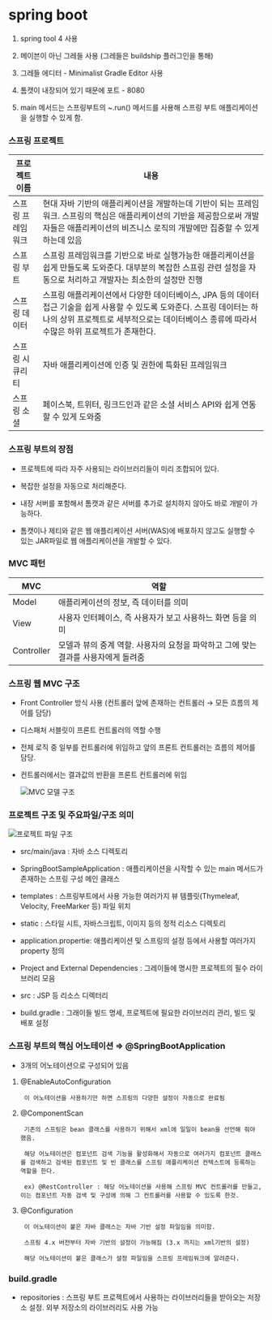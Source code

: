 # spring boot

1. spring tool 4 사용

2. 메이븐이 아닌 그레들 사용 (그레들은 buildship 플러그인을 통해)

3. 그레들 에디터 - Minimalist Gradle Editor 사용 

4. 톰캣이 내장되어 있기 때문에 포트 - 8080

5. main 메서드는 스프링부트의 ~.run() 메서드를 사용해 스프링 부트 애플리케이션을 실행할 수 있게 함.

### 스프링 프로젝트

| 프로젝트 이름 | 내용 |
| -------------- | ------- |
| 스프링 프레임워크 |  현대 자바 기반의 애플리케이션을 개발하는데 기반이 되는 프레임워크. 스프링의 핵심은 애플리케이션의 기반을 제공함으로써 개발자들은 애플리케이션의 비즈니스 로직의 개발에만 집중할 수 있게 하는데 있음 |
|스프링 부트 | 스프링 프레임워크를 기반으로 바로 실행가능한 애플리케이션을 쉽게 만들도록 도와준다. 대부분의 복잡한 스프링 관련 설정을 자동으로 처리하고 개발자는 최소한의 설정만 진행 |
|스프링 데이터 | 스프링 애플리케이션에서 다양한 데이터베이스, JPA 등의 데이터 접근 기술을 쉽게 사용할 수 있도록 도와준다. 스프링 데이터는 하나의 상위 프로젝트로 세부적으로는 데이터베이스 종류에 따라서 수많은 하위 프로젝트가 존재한다. |
|스프링 시큐리티 | 자바 애플리케이션에 인증 및 권한에 특화된 프레임워크 |
|스프링 소셜 | 페이스북, 트위터, 링크드인과 같은 소셜 서비스 API와 쉽게 연동할 수 있게 도와줌 |

     

###  스프링 부트의 장점 

- 프로젝트에 따라 자주 사용되는 라이브러리들이 미리 조합되어 있다.

- 복잡한 설정을 자동으로 처리해준다. 

- 내장 서버를 포함해서 톰캣과 같은 서버를 추가로 설치하지 않아도 바로 개발이 가능하다. 

- 톰캣이나 제티와 같은 웹 애플리케이션 서버(WAS)에 배포하지 않고도 실행할 수 있는 JAR파일로 웹 애플리케이션을 개발할 수 있다. 


 ### MVC 패턴

| MVC                  | 역할                |
| -----------| ------------------- |
| Model      | 애플리케이션의 정보, 즉 데이터를 의미 |
| View       | 사용자 인터페이스, 즉 사용자가 보고 사용하느 화면 등을 의미 |
| Controller | 모델과 뷰의 중계 역할. 사용자의 요청을 파악하고 그에 맞는 결과를 사용자에게 돌려줌 |  


### 스프링 웹 MVC 구조

- Front Controller 방식 사용 (컨트롤러 앞에 존재하는 컨트롤러 → 모든 흐름의 제어를 담당) 

- 디스패처 서블릿이 프론트 컨트롤러의 역할 수행 

- 전체 로직 중 일부를 컨트롤러에 위임하고 앞의 프론트 컨트롤러는 흐름의 제어를 담당. 

-  컨트롤러에서는 결과값의 반환을 프론트 컨트롤러에 위임 

    ![MVC 모델 구조](https://user-images.githubusercontent.com/28684368/60796155-e5e34d00-a1a7-11e9-9c99-041027a874d2.png)


### 프로젝트 구조 및 주요파일/구조 의미

![프로젝트 파일 구조](https://user-images.githubusercontent.com/28684368/60796189-f0054b80-a1a7-11e9-8569-870aeebfee8c.png)

- src/main/java : 자바 소스 디렉토리 

- SpringBootSampleApplication : 애플리케이션을 시작할 수 있는 main 메서드가 존재하는 스프링 구성 메인 클래스 

- templates : 스프링부트에서 사용 가능한 여러가지 뷰 템플릿(Thymeleaf, Velocity, FreeMarker 등) 파일 위치 

- static : 스타일 시트, 자바스크립트, 이미지 등의 정적 리소스 디렉토리 

- application.propertie: 애플리케이션 및 스프링의 설정 등에서 사용할 여러가지 property 정의 

- Project and External Dependencies : 그레이들에 명시한 프로젝트의 필수 라이브러리 모음

- src : JSP 등 리소스 디렉터리 

- build.gradle : 그래이들 빌드 명세, 프로젝트에 필요한 라이브러리 관리, 빌드 및 배포 설정


### 스프링 부트의 핵심 어노테이션 ⇒  @SpringBootApplication

- 3개의 어노테이션으로 구성되어 있음 

1. @EnableAutoConfiguration

        이 어노테이션을 사용하기만 하면 스프링의 다양한 설정이 자동으로 완료됨

2. @ComponentScan

        기존의 스프링은 bean 클래스를 사용하기 위해서 xml에 일일이 bean을 선언해 줘야 했음.

        해당 어노테이션은 컴포넌트 검색 기능을 활성화해서 자동으로 여러가지 컴포넌트 클래스를 검색하고 검색된 컴포넌트 및 빈 클래스를 스프링 애플리케이션 컨텍스트에 등록하는 역할을 한다. 

        ex) @RestController : 해당 어노테이션을 사용해 스프링 MVC 컨트롤러를 만들고, 이는 컴포넌트 자동 검색 및 구성에 의해 그 컨트롤러를 사용할 수 있도록 한것. 

3. @Configuration 

        이 어노테이션이 붙은 자바 클래스는 자바 기반 설정 파일임을 의미함.

        스프링 4.x 버전부터 자바 기반의 설정이 가능해짐 (3.x 까지는 xml기반의 설정)

        해당 어노테이션이 붙은 클래스가 설정 파일임을 스프링 프레임워크에 알려준다. 

### build.gradle

- repositories : 스프링 부트 프로젝트에서 사용하는 라이브러리들을 받아오는 저장소 설정. 외부 저장소의 라이브러리도 사용 가능
